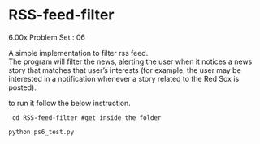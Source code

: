 RSS-feed-filter
===============

6.00x Problem Set : 06

A simple implementation to filter rss feed.<br/>
The program will filter the news, alerting the user when it notices a news story that matches that
user’s interests (for example, the user may be interested in a notification whenever a story related
to the Red Sox is posted).


to run it follow the below instruction. <br/>

<code> cd RSS-feed-filter #get inside the folder </code> <br/>
<code> python ps6_test.py </code> <br/>

